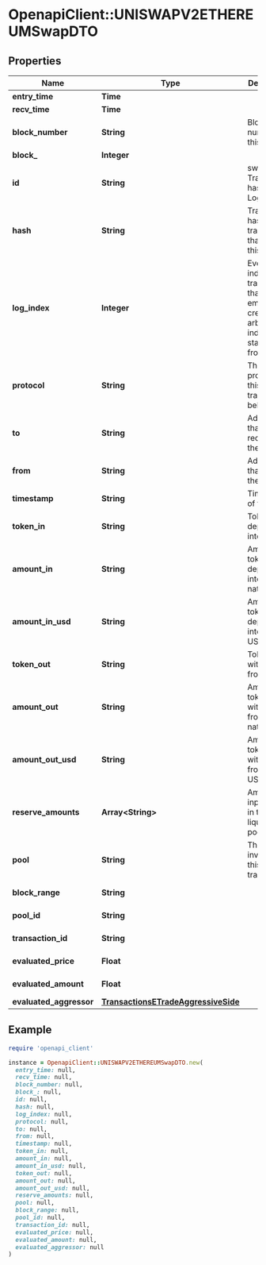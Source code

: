 # OpenapiClient::UNISWAPV2ETHEREUMSwapDTO

## Properties

| Name | Type | Description | Notes |
| ---- | ---- | ----------- | ----- |
| **entry_time** | **Time** |  | [optional] |
| **recv_time** | **Time** |  | [optional] |
| **block_number** | **String** | Block number of this event | [optional] |
| **block_** | **Integer** |  | [optional] |
| **id** | **String** | swap-{ Transaction hash }-{ Log index } | [optional] |
| **hash** | **String** | Transaction hash of the transaction that emitted this event | [optional] |
| **log_index** | **Integer** | Event log index. For transactions that don&#39;t emit event, create arbitrary index starting from 0 | [optional] |
| **protocol** | **String** | The protocol this transaction belongs to | [optional] |
| **to** | **String** | Address that received the tokens | [optional] |
| **from** | **String** | Address that sent the tokens | [optional] |
| **timestamp** | **String** | Timestamp of this event | [optional] |
| **token_in** | **String** | Token deposited into pool | [optional] |
| **amount_in** | **String** | Amount of token deposited into pool in native units | [optional] |
| **amount_in_usd** | **String** | Amount of token deposited into pool in USD | [optional] |
| **token_out** | **String** | Token withdrawn from pool | [optional] |
| **amount_out** | **String** | Amount of token withdrawn from pool in native units | [optional] |
| **amount_out_usd** | **String** | Amount of token withdrawn from pool in USD | [optional] |
| **reserve_amounts** | **Array&lt;String&gt;** | Amount of input tokens in the liquidity pool | [optional] |
| **pool** | **String** | The pool involving this transaction | [optional] |
| **block_range** | **String** |  | [optional][readonly] |
| **pool_id** | **String** |  | [optional][readonly] |
| **transaction_id** | **String** |  | [optional][readonly] |
| **evaluated_price** | **Float** |  | [optional][readonly] |
| **evaluated_amount** | **Float** |  | [optional][readonly] |
| **evaluated_aggressor** | [**TransactionsETradeAggressiveSide**](TransactionsETradeAggressiveSide.md) |  | [optional] |

## Example

```ruby
require 'openapi_client'

instance = OpenapiClient::UNISWAPV2ETHEREUMSwapDTO.new(
  entry_time: null,
  recv_time: null,
  block_number: null,
  block_: null,
  id: null,
  hash: null,
  log_index: null,
  protocol: null,
  to: null,
  from: null,
  timestamp: null,
  token_in: null,
  amount_in: null,
  amount_in_usd: null,
  token_out: null,
  amount_out: null,
  amount_out_usd: null,
  reserve_amounts: null,
  pool: null,
  block_range: null,
  pool_id: null,
  transaction_id: null,
  evaluated_price: null,
  evaluated_amount: null,
  evaluated_aggressor: null
)
```

